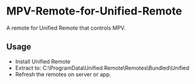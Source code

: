 # MPV-Remote-for-Unified-Remote
A remote for Unified Remote that controls MPV.

## Usage
- Install Unified Remote
- Extract to: C:\ProgramData\Unified Remote\Remotes\Bundled\Unified
- Refresh the remotes on server or app.
